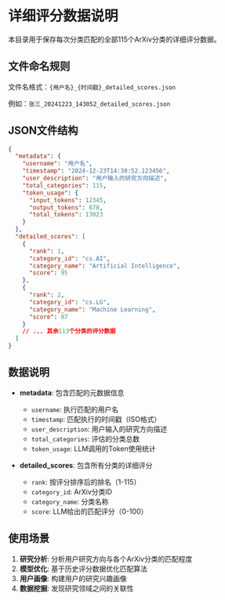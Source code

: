 # 详细评分数据说明

本目录用于保存每次分类匹配的全部115个ArXiv分类的详细评分数据。

## 文件命名规则

文件名格式：`{用户名}_{时间戳}_detailed_scores.json`

例如：`张三_20241223_143052_detailed_scores.json`

## JSON文件结构

```json
{
  "metadata": {
    "username": "用户名",
    "timestamp": "2024-12-23T14:30:52.123456",
    "user_description": "用户输入的研究方向描述",
    "total_categories": 115,
    "token_usage": {
      "input_tokens": 12345,
      "output_tokens": 678,
      "total_tokens": 13023
    }
  },
  "detailed_scores": [
    {
      "rank": 1,
      "category_id": "cs.AI",
      "category_name": "Artificial Intelligence",
      "score": 95
    },
    {
      "rank": 2,
      "category_id": "cs.LG",
      "category_name": "Machine Learning",
      "score": 87
    }
    // ... 其余113个分类的评分数据
  ]
}
```

## 数据说明

- **metadata**: 包含匹配的元数据信息
  - `username`: 执行匹配的用户名
  - `timestamp`: 匹配执行的时间戳（ISO格式）
  - `user_description`: 用户输入的研究方向描述
  - `total_categories`: 评估的分类总数
  - `token_usage`: LLM调用的Token使用统计

- **detailed_scores**: 包含所有分类的详细评分
  - `rank`: 按评分排序后的排名（1-115）
  - `category_id`: ArXiv分类ID
  - `category_name`: 分类名称
  - `score`: LLM给出的匹配评分（0-100）

## 使用场景

1. **研究分析**: 分析用户研究方向与各个ArXiv分类的匹配程度
2. **模型优化**: 基于历史评分数据优化匹配算法
3. **用户画像**: 构建用户的研究兴趣画像
4. **数据挖掘**: 发现研究领域之间的关联性